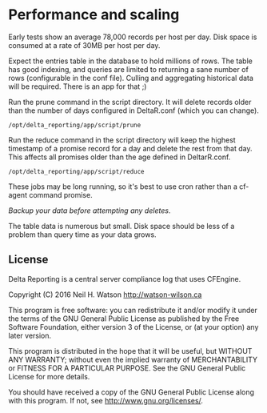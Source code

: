 # Performance and scaling #

Early tests show an average 78,000 records per host per day. Disk space is
consumed at a rate of 30MB per host per day.

Expect the entries table in the database to hold millions of rows. The table has good indexing, and queries are limited to returning a sane number of rows (configurable in the conf file). Culling and aggregating historical data will be required. There is an app for that ;)

Run the prune command in the script directory. It will delete records older than the number of days configured in DeltaR.conf (which you can change).

```
/opt/delta_reporting/app/script/prune
```

Run the reduce command in the script directory will keep the highest timestamp of a promise record for a day and delete the rest from that day. This affects all promises older than the age defined in DeltarR.conf.

```
/opt/delta_reporting/app/script/reduce
```

These jobs may be long running, so it's best to use cron rather than a cf-agent command promise.

_Backup your data before attempting any deletes_.

The table data is numerous but small. Disk space should be less of a problem than query time as your data grows.

## License ##

Delta Reporting is a central server compliance log that uses CFEngine.

Copyright (C) 2016 Neil H. Watson http://watson-wilson.ca

This program is free software: you can redistribute it and/or modify
it under the terms of the GNU General Public License as published by
the Free Software Foundation, either version 3 of the License, or
(at your option) any later version.

This program is distributed in the hope that it will be useful,
but WITHOUT ANY WARRANTY; without even the implied warranty of
MERCHANTABILITY or FITNESS FOR A PARTICULAR PURPOSE.  See the
GNU General Public License for more details.

You should have received a copy of the GNU General Public License
along with this program.  If not, see <http://www.gnu.org/licenses/>.
